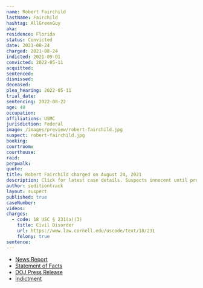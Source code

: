 ```yaml
---
name: Robert Fairchild
lastName: Fairchild
hashtag: AllGreenGuy
aka:
residence: Florida
status: Convicted
date: 2021-08-24
charged: 2021-08-24
indicted: 2021-09-01
convicted: 2022-05-11
acquitted:
sentenced:
dismissed:
deceased:
plea_hearing: 2022-05-11
trial_date:
sentencing: 2022-08-22
age: 40
occupation:
affiliations: USMC
jurisdiction: Federal
image: /images/preview/robert-fairchild.jpg
suspect: robert-fairchild.jpg
booking:
courtroom:
courthouse:
raid:
perpwalk:
quote:
title: Robert Fairchild charged on August 24, 2021
description: Click for latest case details. Suspects innocent until proven guilty.
author: seditiontrack
layout: suspect
published: true
caseNumber:
videos:
charges:
  - code: 18 USC § 231(a)(3)
    title: Civil Disorder
    url: https://www.law.cornell.edu/uscode/text/18/231
    felony: true
sentence:
---
```


- [News Report](https://www.orlandosentinel.com/news/crime/os-ne-orlando-robert-fairchild--20210828-6yj67m4mlfapnefejh5yr3sjga-story.html)
- [Statement of Facts](https://www.justice.gov/opa/case-multi-defendant/file/1428251/download)
- [DOJ Press Release](https://www.justice.gov/usao-dc/pr/maryland-and-florida-men-arrested-assault-law-enforcement-during-jan-6-capitol-breach)
- [Indictment](https://extremism.gwu.edu/sites/g/files/zaxdzs2191/f/Robert%20Flynt%20Fairchild%20Jr%20Indictment.pdf)
